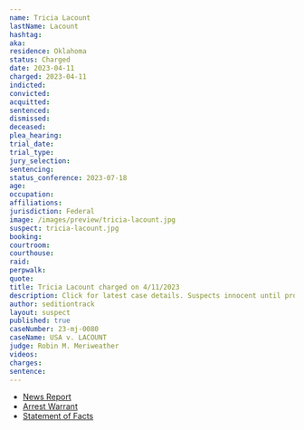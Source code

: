 ```yaml
---
name: Tricia Lacount
lastName: Lacount
hashtag: 
aka:
residence: Oklahoma
status: Charged
date: 2023-04-11
charged: 2023-04-11
indicted:
convicted:
acquitted:
sentenced:
dismissed:
deceased:
plea_hearing:
trial_date:
trial_type:
jury_selection:
sentencing:
status_conference: 2023-07-18
age:
occupation:
affiliations:
jurisdiction: Federal
image: /images/preview/tricia-lacount.jpg
suspect: tricia-lacount.jpg
booking:
courtroom:
courthouse:
raid:
perpwalk:
quote:
title: Tricia Lacount charged on 4/11/2023
description: Click for latest case details. Suspects innocent until proven guilty.
author: seditiontrack
layout: suspect
published: true
caseNumber: 23-mj-0080
caseName: USA v. LACOUNT
judge: Robin M. Meriweather
videos:
charges:
sentence:
---
```

- [News Report](https://tulsaworld.com/news/local/crime-and-courts/tulsa-woman-charged-with-illegally-entering-u-s-capitol-jan-6/article_5110e8aa-def6-11ed-a170-6703f14dab1d.html)
- [Arrest Warrant](https://storage.courtlistener.com/recap/gov.uscourts.dcd.254054/gov.uscourts.dcd.254054.5.0_1.pdf)
- [Statement of Facts](https://storage.courtlistener.com/recap/gov.uscourts.dcd.254053/gov.uscourts.dcd.254053.1.1.pdf)

